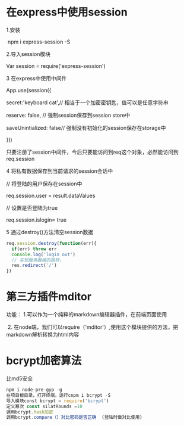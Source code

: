 # 在express中使用session

1.安装

​    npm i express-session -S

2.导入session模块

  Var session = require('express-session')

3 在express中使用中间件

App.use(session({

secret:'keyboard cat',// 相当于一个加密密钥匙，值可以是任意字符串

reserve: false, // 强制session保存到session store中

saveUnintialized: false// 强制没有初始化的session保存在storage中

}))

只要注册了session中间件，今后只要能访问到req这个对象，必然能访问到req.session

4 将私有数据保存到当前请求的session会话中

// 将登陆的用户保存在session中

req.session.user = result.dataValues

// 设置是否登陆为true

req.session.islogin= true

5 通过destroy()方法清空session数据

```js
req.session.destroy(function(err){
  if(err) throw err
  console.log('login out')
  // 实现服务器端的跳转，
  res.redirect('/')
})
```



# 第三方插件mditor

功能： 1.可以作为一个纯粹的markdown编辑器插件，在前端页面使用

​            2. 在node端，我们可以require（'mditor'）,使用这个模块提供的方法，把markdown解析转换为html内容

# bcrypt加密算法

比md5安全

```js
npm i node-pre-gyp -g
在项目根目录，打开终端，运行cnpm i bcrypt -S
导入模块const bcrypt = require('bcrypt')
定义幂次 const silatRounds =10
调用bcrypt.hash加密
调用bcrypt.compare（）对比密码是否正确  (登陆时做对比使用)
```

